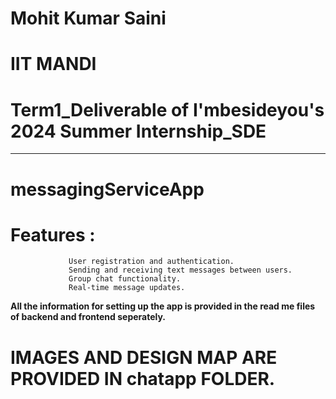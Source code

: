 # Mohit Kumar Saini 
# IIT MANDI
# Term1_Deliverable of I'mbesideyou's 2024 Summer Internship_SDE
----------------------------------------------------------------------------------------------------------------

# messagingServiceApp
# Features : 
                 User registration and authentication.
                 Sending and receiving text messages between users.
                 Group chat functionality.
                 Real-time message updates.
                 
**All the information for setting up the app is provided in the read me files of backend and frontend seperately.**

# IMAGES AND DESIGN MAP ARE PROVIDED IN chatapp FOLDER.


